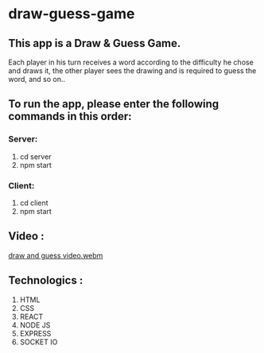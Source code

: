 # draw-guess-game

<h2>This app is a Draw & Guess Game.</h2>
<p>Each player in his turn receives a word according to the difficulty he chose and draws it, the other player sees the drawing and is required to guess the word, and so on..</p>

<h2>To run the app, please enter the following commands in this order:</h2>
<h3>Server: </h3>
<ol>
  <li>cd server</li>
  <li>npm start</li>
</ol>

<h3>Client: </h3>
<ol>
  <li>cd client</li>
  <li>npm start</li>
</ol>

<h2>Video :</h2>

[draw and guess video.webm](https://user-images.githubusercontent.com/94534918/206864582-c14fcaec-ba94-48a9-b508-5010a665b2b8.webm)

<h2>Technologics :</h2>
<ol>
  <li>HTML</li>
  <li>CSS</li>
  <li>REACT</li>
  <li>NODE JS</li>
  <li>EXPRESS</li>
  <li>SOCKET IO</li>
 </ol>
